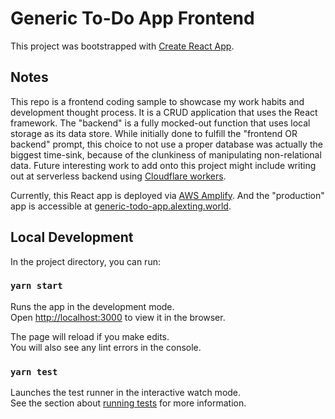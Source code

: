 # Generic To-Do App Frontend

This project was bootstrapped with [Create React App](https://github.com/facebook/create-react-app).

## Notes

This repo is a frontend coding sample to showcase my work habits and development thought process. It is a CRUD application that uses the React framework. The "backend" is a fully mocked-out function that uses local storage as its data store. While initially done to fulfill the "frontend OR backend" prompt, this choice to not use a proper database was actually the biggest time-sink, because of the clunkiness of manipulating non-relational data. Future interesting work to add onto this project might include writing out at serverless backend using [Cloudflare workers](https://developers.cloudflare.com/workers/).

Currently, this React app is deployed via [AWS Amplify](https://aws.amazon.com/amplify/). And the "production" app is accessible at [generic-todo-app.alexting.world](https://generic-todo-app.alexting.world/).

## Local Development

In the project directory, you can run:

### `yarn start`

Runs the app in the development mode.\
Open [http://localhost:3000](http://localhost:3000) to view it in the browser.

The page will reload if you make edits.\
You will also see any lint errors in the console.

### `yarn test`

Launches the test runner in the interactive watch mode.\
See the section about [running tests](https://facebook.github.io/create-react-app/docs/running-tests) for more information.
